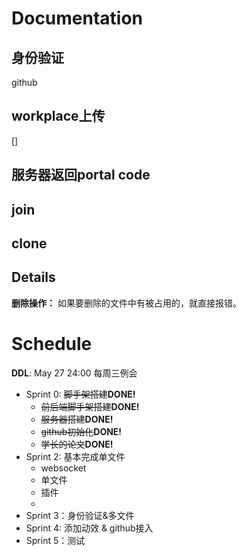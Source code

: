# Documentation

## 身份验证
github
## workplace上传
[]
## 服务器返回portal code
## join
## clone


## Details
**删除操作：** 如果要删除的文件中有被占用的，就直接报错。

# Schedule
**DDL**: May 27 24:00
每周三例会

- Sprint 0: ~~脚手架搭建~~**DONE!**
  - ~~前后端脚手架搭建~~**DONE!**
  - ~~服务器搭建~~**DONE!**
  - ~~github初始化~~**DONE!**
  - ~~学长的论文~~**DONE!**
- Sprint 2: 基本完成单文件
  - websocket
  - 单文件
  - 插件
  -
- Sprint 3：身份验证&多文件
- Sprint 4: 添加动效 & github接入
- Sprint 5：测试
